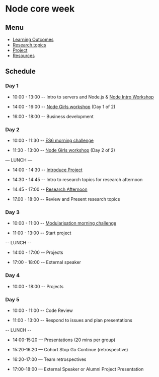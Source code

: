 # Node core week

## Menu

- [Learning Outcomes](./learning-outcomes.md)
- [Research topics](./research-afternoon.md)
- [Project](./project.md)
- [Resources](./resources.md)

## Schedule

### Day 1

- 10:00 - 13:00
  -- Intro to servers and Node.js
  & [Node Intro Workshop](https://github.com/foundersandcoders/Node-Intro-Workshop)

- 14:00 - 16:00
  -- [Node Girls workshop](https://github.com/node-girls/workshop-cms) (Day 1 of 2)
- 16:00 - 18:00
  -- Business development

### Day 2

- 10:00 - 11:30
  -- [ES6 morning challenge](./morning-challenge-day-2.md)

- 11:30 - 13:00
  -- [Node Girls workshop](https://github.com/node-girls/workshop-cms) (Day 2 of 2)

— LUNCH —

- 14:00 - 14:30
  -- [Introduce Project](./project.md)

- 14:30 - 14:45
  -- Intro to research topics for research afternoon

- 14.45 - 17:00
  -- [Research Afternoon](./research-afternoon.md)

- 17.00 - 18:00
  -- Review and Present research topics

### Day 3

- 10:00 - 11:00
  -- [Modularisation morning challenge](./morning-challenge-day-3.md)

- 11:00 - 13:00
  -- Start project

-- LUNCH --

- 14:00 - 17:00
  -- Projects

- 17:00 - 18:00
  -- External speaker

### Day 4

- 10:00 - 18:00
  -- Projects

### Day 5

- 10:00 - 11:00
  -- Code Review

- 11:00 - 13:00
  -- Respond to issues and plan presentations

-- LUNCH --

- 14:00-15:20 — Presentations (20 mins per group)

- 15:20-16:20 — Cohort Stop Go Continue (retrospective)

- 16:20-17:00 — Team retrospectives

- 17:00-18:00 — External Speaker or Alumni Project Presentation
